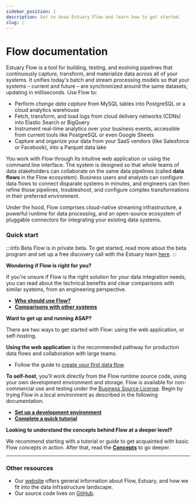 ```yaml
---
sidebar_position: 1
description: Get to know Estuary Flow and learn how to get started.
slug: /
---
```


# Flow documentation

Estuary Flow is a tool for building, testing, and evolving pipelines that continuously capture, transform, and materialize data across all of your systems. It unifies today's batch and stream processing models so that your systems – current and future – are synchronized around the same datasets, updating in milliseconds. Use Flow to:

 * Perform *change data capture* from MySQL tables into PostgreSQL or a cloud analytics warehouse
 * Fetch, transform, and load logs from cloud delivery networks (CDNs) into Elastic Search or BigQuery
 * Instrument real-time analytics over your business events, accessible from current tools like PostgreSQL or even Google Sheets
 * Capture and organize your data from your SaaS vendors (like Salesforce or Facebook), into a Parquet data lake

You work with Flow through its intuitive web application or using the command line interface.
The system is designed so that whole teams of data stakeholders can collaborate on the same data pipelines (called **data flows** in the Flow ecosystem).
Business users and analysts can configure data flows to connect disparate systems in minutes,
and engineers can then refine those pipelines, troubleshoot, and configure complex transformations in their preferred environment.

Under the hood, Flow comprises cloud-native streaming infrastructure, a powerful runtime for data processing,
and an open-source ecosystem of pluggable connectors for integrating your existing data systems.

### Quick start

:::info Beta
Flow is in private beta.
To get started, read more about the beta program and set up a free discovery call with the Estuary team [here](https://go.estuary.dev/sign-up).
:::

**Wondering if Flow is right for you?**

If you're unsure if Flow is the right solution for your data integration needs, you can read about the technical benefits and clear comparisons with similar systems, from an engineering perspective.

* **[Who should use Flow?](overview/who-should-use-flow.md)**
* **[Comparisons with other systems](overview/comparisons.md)**

**Want to get up and running ASAP?**

There are two ways to get started with Flow: using the web application,
or self-hosting.

**Using the web application** is the recommended pathway for production data flows
and collaboration with large teams.

* Follow the guide to [create your first data flow](../guides/create-dataflow.md).

**To self-host**, you'll work directly from the Flow runtime source code, using your own development environment and storage.
Flow is available for non-commercial use and testing under the [Business Source License](https://github.com/estuary/flow/blob/master/LICENSE-BSL).
Begin by trying Flow in a local environment as described in the following documentation.

* **[Set up a development environment](getting-started/installation.md)**
* **[Complete a quick tutorial](getting-started/flow-tutorials/)**

**Looking to understand the concepts behind Flow at a deeper level?**

We recommend starting with a tutorial or guide to get acquainted with basic Flow concepts in action.
After that, read the **[Concepts](concepts/README.md)** to go deeper.

****

### **Other resources**

* Our [website](https://www.estuary.dev) offers general information about Flow, Estuary, and how we fit into the data infrastructure landscape.
* Our source code lives on [GitHub](https://github.com/estuary).

